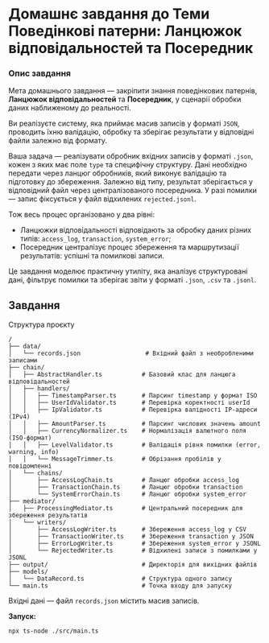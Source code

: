 # Домашнє завдання до Теми Поведінкові патерни: Ланцюжок відповідальностей та Посередник

### Опис завдання

Мета домашнього завдання — закріпити знання поведінкових патернів, **Ланцюжок відповідальностей** та **Посередник**, у сценарії обробки даних наближеному до реальності.

Ви реалізуєте систему, яка приймає масив записів у форматі `JSON`, проводить їхню валідацію, обробку та зберігає результати у відповідні файли залежно від формату.

Ваша задача — реалізувати обробник вхідних записів у форматі `.json`, кожен з яких має поле `type` та специфічну структуру. Дані необхідно передати через ланцюг обробників, який виконує валідацію та підготовку до збереження. Залежно від типу, результат зберігається у відповідний файл через централізованого посередника. У разі помилки — запис фіксується у файл відхилених `rejected.jsonl`.

Тож весь процес організовано у два рівні:

- Ланцюжки відповідальності відповідають за обробку даних різних типів: `access_log`, `transaction`, `system_error`;
- Посередник централізує процес збереження та маршрутизації результатів: успішні та помилкові записи.

Це завдання моделює практичну утиліту, яка аналізує структуровані дані, фільтрує помилки та зберігає звіти у форматі `.json`, `.csv` та `.jsonl`.

## Завдання

Структура проєкту

```
/
├── data/
│   └── records.json                  # Вхідний файл з необробленими записами
├── chain/
│   ├── AbstractHandler.ts           # Базовий клас для ланцюга відповідальностей
│   ├── handlers/
│   │   ├── TimestampParser.ts       # Парсинг timestamp у формат ISO
│   │   ├── UserIdValidator.ts       # Перевірка коректності userId
│   │   ├── IpValidator.ts           # Перевірка валідності IP-адреси (IPv4)
│   │   ├── AmountParser.ts          # Парсинг числових значень amount
│   │   ├── CurrencyNormalizer.ts    # Нормалізація валютного поля (ISO-формат)
│   │   ├── LevelValidator.ts        # Валідація рівня помилки (error, warning, info)
│   │   └── MessageTrimmer.ts        # Обрізання пробілів у повідомленні
│   └── chains/
│       ├── AccessLogChain.ts        # Ланцюг обробки access_log
│       ├── TransactionChain.ts      # Ланцюг обробки transaction
│       └── SystemErrorChain.ts      # Ланцюг обробки system_error
├── mediator/
│   ├── ProcessingMediator.ts        # Центральний посередник для збереження результатів
│   └── writers/
│       ├── AccessLogWriter.ts       # Збереження access_log у CSV
│       ├── TransactionWriter.ts     # Збереження transaction у JSON
│       ├── ErrorLogWriter.ts        # Збереження system_error у JSONL
│       └── RejectedWriter.ts        # Відхилені записи з помилками у JSONL
├── output/                          # Директорія для вихідних файлів
├── models/
│   └── DataRecord.ts                # Структура одного запису
└── main.ts                          # Точка входу для запуску
```

Вхідні дані — файл `records.json` містить масив записів.

**Запуск:**

```
npx ts-node ./src/main.ts
```
